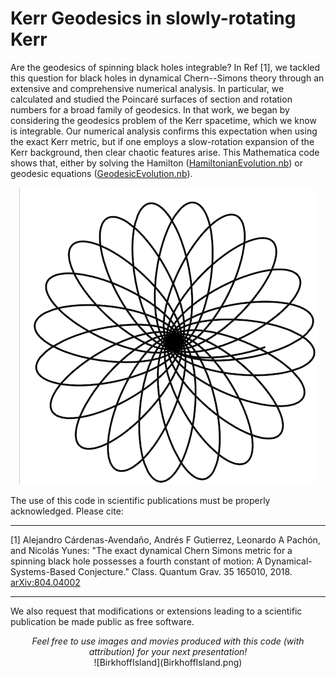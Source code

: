 # Kerr Geodesics in slowly-rotating Kerr


Are the geodesics of spinning black holes integrable? In Ref [1], we tackled this question for black holes in dynamical Chern--Simons theory through an extensive and comprehensive numerical analysis. In particular, we calculated and studied the Poincaré surfaces of section and rotation numbers for a broad family of geodesics. In that work, we began by considering the geodesics problem of the Kerr spacetime, which we know is integrable. Our numerical analysis confirms this expectation when using the exact Kerr metric, but if one employs a slow-rotation expansion of the Kerr background, then clear chaotic features arise. This Mathematica code shows that, either by solving the Hamilton ([HamiltonianEvolution.nb](HamiltonianEvolution.nb)) or geodesic equations ([GeodesicEvolution.nb](GeodesicEvolution.nb)). 

<center>

![ZoomWhirlOrbit](ZoomWhirl.png)

</center>

The use of this code in scientific publications must be properly acknowledged. Please cite:

_______
[1] Alejandro Cárdenas-Avendaño, Andrés F Gutierrez, Leonardo A Pachón, and Nicolás Yunes: "The exact dynamical Chern Simons metric for a spinning black hole possesses a fourth constant of motion: A Dynamical-Systems-Based Conjecture." Class. Quantum Grav. 35 165010, 2018. [arXiv:804.04002](https://arxiv.org/abs/1804.04002) 
_______

We also request that modifications or extensions leading to a scientific publication be made public as free software. 


<center> <em>Feel free to use images and movies produced with this code (with attribution) for your next presentation! </em> </center>

<center>
![BirkhoffIsland](BirkhoffIsland.png)
</center>
	
